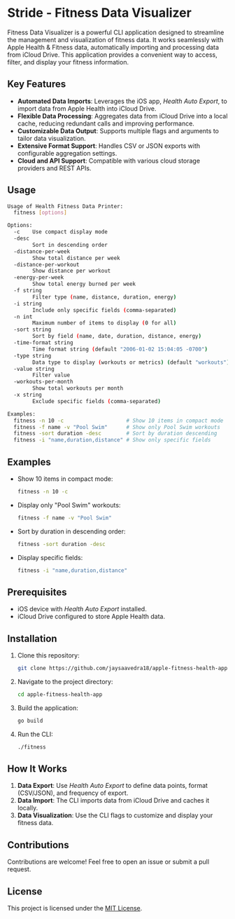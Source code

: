 # Stride - Fitness Data Visualizer

Fitness Data Visualizer is a powerful CLI application designed to streamline the management and visualization of fitness data. It works seamlessly with Apple Health & Fitness data, automatically importing and processing data from iCloud Drive. This application provides a convenient way to access, filter, and display your fitness information.

## Key Features

- **Automated Data Imports**: Leverages the iOS app, _Health Auto Export_, to import data from Apple Health into iCloud Drive.
- **Flexible Data Processing**: Aggregates data from iCloud Drive into a local cache, reducing redundant calls and improving performance.
- **Customizable Data Output**: Supports multiple flags and arguments to tailor data visualization.
- **Extensive Format Support**: Handles CSV or JSON exports with configurable aggregation settings.
- **Cloud and API Support**: Compatible with various cloud storage providers and REST APIs.

## Usage

```bash
Usage of Health Fitness Data Printer:
  fitness [options]

Options:
  -c    Use compact display mode
  -desc
        Sort in descending order
  -distance-per-week
        Show total distance per week
  -distance-per-workout
        Show distance per workout
  -energy-per-week
        Show total energy burned per week
  -f string
        Filter type (name, distance, duration, energy)
  -i string
        Include only specific fields (comma-separated)
  -n int
        Maximum number of items to display (0 for all)
  -sort string
        Sort by field (name, date, duration, distance, energy)
  -time-format string
        Time format string (default "2006-01-02 15:04:05 -0700")
  -type string
        Data type to display (workouts or metrics) (default "workouts")
  -value string
        Filter value
  -workouts-per-month
        Show total workouts per month
  -x string
        Exclude specific fields (comma-separated)

Examples:
  fitness -n 10 -c                    # Show 10 items in compact mode
  fitness -f name -v "Pool Swim"      # Show only Pool Swim workouts
  fitness -sort duration -desc        # Sort by duration descending
  fitness -i "name,duration,distance" # Show only specific fields
```

## Examples

- Show 10 items in compact mode:

  ```bash
  fitness -n 10 -c
  ```

- Display only "Pool Swim" workouts:

  ```bash
  fitness -f name -v "Pool Swim"
  ```

- Sort by duration in descending order:

  ```bash
  fitness -sort duration -desc
  ```

- Display specific fields:
  ```bash
  fitness -i "name,duration,distance"
  ```

## Prerequisites

- iOS device with _Health Auto Export_ installed.
- iCloud Drive configured to store Apple Health data.

## Installation

1. Clone this repository:
   ```bash
   git clone https://github.com/jaysaavedra18/apple-fitness-health-app.git
   ```
2. Navigate to the project directory:
   ```bash
   cd apple-fitness-health-app
   ```
3. Build the application:
   ```bash
   go build
   ```
4. Run the CLI:
   ```bash
   ./fitness
   ```

## How It Works

1. **Data Export**: Use _Health Auto Export_ to define data points, format (CSV/JSON), and frequency of export.
2. **Data Import**: The CLI imports data from iCloud Drive and caches it locally.
3. **Data Visualization**: Use the CLI flags to customize and display your fitness data.

## Contributions

Contributions are welcome! Feel free to open an issue or submit a pull request.

## License

This project is licensed under the [MIT License](LICENSE).
